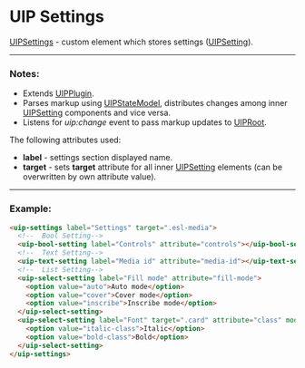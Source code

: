 # UIP Settings

[UIPSettings](README.md) - custom element which stores settings ([UIPSetting](setting/README.md)).

---

### Notes:
- Extends [UIPPlugin](../core/README.md).
- Parses markup using [UIPStateModel](../utils/state-model/state-model.ts), distributes changes among inner
  [UIPSetting](setting/README.md) components and vice versa.
- Listens for *uip:change* event to pass markup updates to [UIPRoot](../core/root/README.md).

The following attributes used:
- **label** - settings section displayed name.
- **target** - sets **target** attribute for all inner [UIPSetting](setting/README.md) elements (can be overwritten
  by own attribute value).

---

### Example:

```html
<uip-settings label="Settings" target=".esl-media">
  <!--  Bool Setting-->
  <uip-bool-setting label="Controls" attribute="controls"></uip-bool-setting>
  <!--  Text Setting-->
  <uip-text-setting label="Media id" attribute="media-id"></uip-text-setting>
  <!--  List Setting-->
  <uip-select-setting label="Fill mode" attribute="fill-mode">
    <option value="auto">Auto mode</option>
    <option value="cover">Cover mode</option>
    <option value="inscribe">Inscribe mode</option>
  </uip-select-setting>
  <uip-select-setting label="Font" target=".card" attribute="class" mode="append">
    <option value="italic-class">Italic</option>
    <option value="bold-class">Bold</option>
  </uip-select-setting>
</uip-settings>
```
